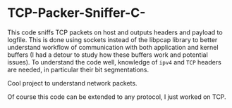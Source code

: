 # TCP-Packer-Sniffer-C-
This code sniffs TCP packets on host and outputs headers and payload to logfile.
This is done using sockets instead of the libpcap library to better understand workflow of communication with both application and kernel buffers (I had a detour to study how these buffers work and potential issues). To understand the code well, knowledge of `ipv4` and `TCP` headers are needed, in particular their bit segmentations.

Cool project to understand network packets.

Of course this code can be extended to any protocol, I just worked on TCP.
